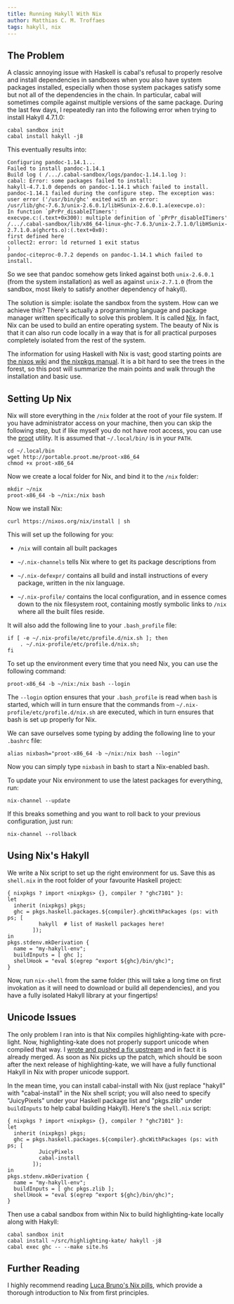 ```yaml
---
title: Running Hakyll With Nix
author: Matthias C. M. Troffaes
tags: hakyll, nix
---
```


The Problem
-----------

A classic annoying issue with Haskell is cabal's refusal to properly
resolve and install dependencies in sandboxes when you also have
system packages installed, especially when those system packages
satisfy some but not all of the dependencies in the chain.
In particular, cabal will sometimes compile
against multiple versions of the same package.
During the last few days, I repeatedly ran into the following error
when trying to install Hakyll 4.7.1.0:

``` {.sourceCode .bash}
cabal sandbox init
cabal install hakyll -j8
```

This eventually results into:

```
Configuring pandoc-1.14.1...
Failed to install pandoc-1.14.1
Build log ( /.../.cabal-sandbox/logs/pandoc-1.14.1.log ):
cabal: Error: some packages failed to install:
hakyll-4.7.1.0 depends on pandoc-1.14.1 which failed to install.
pandoc-1.14.1 failed during the configure step. The exception was:
user error ('/usr/bin/ghc' exited with an error:
/usr/lib/ghc-7.6.3/unix-2.6.0.1/libHSunix-2.6.0.1.a(execvpe.o):
In function `pPrPr_disableITimers':
execvpe.c:(.text+0x300): multiple definition of `pPrPr_disableITimers'
/.../.cabal-sandbox/lib/x86_64-linux-ghc-7.6.3/unix-2.7.1.0/libHSunix-2.7.1.0.a(ghcrts.o):(.text+0x0):
first defined here
collect2: error: ld returned 1 exit status
)
pandoc-citeproc-0.7.2 depends on pandoc-1.14.1 which failed to install.
```

So we see that pandoc somehow gets linked against both `unix-2.6.0.1`
(from the system installation) as well as against `unix-2.7.1.0`
(from the sandbox, most likely to satisfy another dependency of hakyll).

The solution is simple: isolate the sandbox from the system.
How can we achieve this? There's actually a programming language
and package manager written specifically to solve this problem.
It is called [Nix](https://nixos.org/nix/). In fact,
Nix can be used to build an entire operating system. The beauty of Nix is that
it can also run code locally in a way that is for all practical purposes
completely isolated from the rest of the system.

The information for using Haskell with Nix is vast;
good starting points are
[the nixos wiki](https://nixos.org/wiki/How_to_install_nix_in_home_%28on_another_distribution%29)
and
[the nixpkgs manual](http://hydra.nixos.org/job/nixpkgs/trunk/manual/latest/download-by-type/doc/manual#users-guide-to-the-haskell-infrastructure).
It is a bit hard to see the trees in the forest, so
this post will summarize the main points and walk through
the installation and basic use.

Setting Up Nix
--------------

Nix will store everything in the `/nix` folder at the root of your
file system.  If you have administrator access on your machine, then
you can skip the following step, but if like myself you do not have
root access, you can use the [proot](http://proot.me/) utility.
It is assumed that `~/.local/bin/` is in your `PATH`.

``` {.sourceCode .bash}
cd ~/.local/bin
wget http://portable.proot.me/proot-x86_64
chmod +x proot-x86_64 
```

Now we create a local folder for Nix, and bind it to the `/nix` folder:

``` {.sourceCode .bash}
mkdir ~/nix
proot-x86_64 -b ~/nix:/nix bash
```

Now we install Nix:

``` {.sourceCode .bash}
curl https://nixos.org/nix/install | sh
```

This will set up the following for you:

* `/nix` will contain all built packages

* `~/.nix-channels` tells Nix where to get its package descriptions from

* `~/.nix-defexpr/` contains all build and install instructions of every
  package, written in the nix language.

* `~/.nix-profile/` contains the local configuration, and in essence
  comes down to the nix filesystem root, containing mostly symbolic
  links to `/nix` where all the built files reside.

It will also add the following line to your `.bash_profile` file:

``` {.sourceCode .bash}
if [ -e ~/.nix-profile/etc/profile.d/nix.sh ]; then
    . ~/.nix-profile/etc/profile.d/nix.sh;
fi
```

To set up the environment every time that you need Nix,
you can use the following command:

``` {.sourceCode .bash}
proot-x86_64 -b ~/nix:/nix bash --login
```

The `--login` option ensures that your `.bash_profile` is read
when `bash` is started, which will in turn ensure that
the commands from `~/.nix-profile/etc/profile.d/nix.sh` are executed,
which in turn ensures that bash is set up properly for Nix.

We can save ourselves some typing by adding the following line to your
`.bashrc` file:

``` {.sourceCode .bash}
alias nixbash="proot-x86_64 -b ~/nix:/nix bash --login"
```

Now you can simply type `nixbash` in bash to start a Nix-enabled bash.

To update your Nix environment to use the latest packages for everything,
run:

``` {.sourceCode .bash}
nix-channel --update
```

If this breaks something and you want to roll back to your previous
configuration, just run:

``` {.sourceCode .bash}
nix-channel --rollback
```

Using Nix's Hakyll
------------------

We write a Nix script to set up the right environment for us.
Save this as `shell.nix` in the root folder of your favourite Haskell project:

``` {.sourceCode .nix}
{ nixpkgs ? import <nixpkgs> {}, compiler ? "ghc7101" }:
let
  inherit (nixpkgs) pkgs;
  ghc = pkgs.haskell.packages.${compiler}.ghcWithPackages (ps: with ps; [
          hakyll  # list of Haskell packages here!
        ]);
in
pkgs.stdenv.mkDerivation {
  name = "my-hakyll-env";
  buildInputs = [ ghc ];
  shellHook = "eval $(egrep ^export ${ghc}/bin/ghc)";
}
```

Now, run `nix-shell` from the same folder (this will take a long time
on first invokation as it will need to download or build all dependencies),
and you have a fully isolated Hakyll library at
your fingertips!

Unicode Issues
--------------

The only problem I ran into is that Nix compiles highlighting-kate
with pcre-light. Now, highlighting-kate does not properly support
unicode when compiled that way. I [wrote and pushed a fix upstream](https://github.com/jgm/highlighting-kate/pull/74) and in fact it is
already merged.  As soon as Nix picks up the patch, which should be soon
after the next release of highlighting-kate, we will have a fully
functional Hakyll in Nix with proper unicode support.

In the mean time, you can install cabal-install with Nix (just replace
"hakyll" with "cabal-install" in the Nix shell script;
you will also need to specify "JuicyPixels"
under your Haskell package list and "pkgs.zlib" under `buildInputs`
to help cabal building Hakyll).
Here's the `shell.nix` script:

``` {.sourceCode .nix}
{ nixpkgs ? import <nixpkgs> {}, compiler ? "ghc7101" }:
let
  inherit (nixpkgs) pkgs;
  ghc = pkgs.haskell.packages.${compiler}.ghcWithPackages (ps: with ps; [
          JuicyPixels
          cabal-install
        ]);
in
pkgs.stdenv.mkDerivation {
  name = "my-hakyll-env";
  buildInputs = [ ghc pkgs.zlib ];
  shellHook = "eval $(egrep ^export ${ghc}/bin/ghc)";
}
```

Then use a cabal sandbox from within Nix
to build highlighting-kate locally along with Hakyll:

``` {.sourceCode .bash}
cabal sandbox init
cabal install ~/src/highlighting-kate/ hakyll -j8
cabal exec ghc -- --make site.hs
```

Further Reading
---------------

I highly recommend reading [Luca Bruno's Nix pills](http://lethalman.blogspot.co.uk/2014/07/nix-pill-1-why-you-should-give-it-try.html),
which provide a thorough introduction to Nix from first principles.
